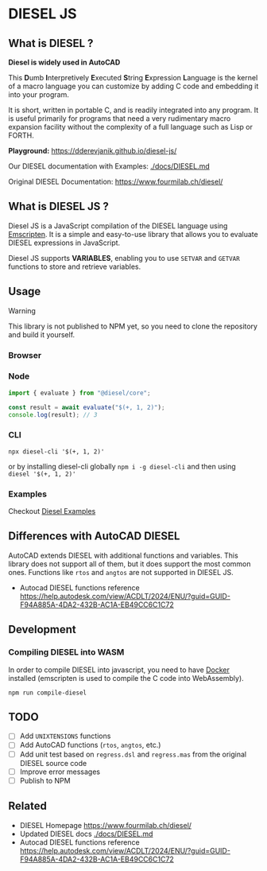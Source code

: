# DIESEL JS

## What is DIESEL ?

**Diesel is widely used in AutoCAD**

This **D**umb **I**nterpretively **E**xecuted **S**tring **E**xpression **L**anguage is the kernel of a macro language you can customize by adding C code and embedding it into your program.

It is short, written in portable C, and is readily integrated into any program. It is useful primarily for programs that need a very rudimentary macro expansion facility without the complexity of a full language such as Lisp or FORTH.

**Playground:** <https://dderevjanik.github.io/diesel-js/>

Our DIESEL documentation with Examples: [./docs/DIESEL.md](./docs/DIESEL.md)

Original DIESEL Documentation: <https://www.fourmilab.ch/diesel/>

## What is DIESEL JS ?

Diesel JS is a JavaScript compilation of the DIESEL language using [Emscripten](https://emscripten.org/). It is a simple and easy-to-use library that allows you to evaluate DIESEL expressions in JavaScript.

Diesel JS supports **VARIABLES**, enabling you to use `SETVAR` and `GETVAR` functions to store and retrieve variables.

## Usage

> [!WARNING]
> This library is not published to NPM yet, so you need to clone the repository and build it yourself.

### Browser

### Node

```javascript
import { evaluate } from "@diesel/core";

const result = await evaluate("$(+, 1, 2)");
console.log(result); // 3
```

### CLI

`npx diesel-cli '$(+, 1, 2)'`

or by installing diesel-cli globally `npm i -g diesel-cli` and then using `diesel '$(+, 1, 2)'`

### Examples

Checkout [Diesel Examples](./docs/DIESEL.md#examples)

## Differences with AutoCAD DIESEL

AutoCAD extends DIESEL with additional functions and variables. This library does not support all of them, but it does support the most common ones. Functions like `rtos` and `angtos` are not supported in DIESEL JS.

- Autocad DIESEL functions reference <https://help.autodesk.com/view/ACDLT/2024/ENU/?guid=GUID-F94A885A-4DA2-432B-AC1A-EB49CC6C1C72>


## Development

### Compiling DIESEL into WASM

In order to compile DIESEL into javascript, you need to have [Docker](https://www.docker.com/) installed (emscripten is used to compile the C code into WebAssembly).

`npm run compile-diesel`

## TODO

- [ ] Add `UNIXTENSIONS` functions
- [ ] Add AutoCAD functions (`rtos`, `angtos`, etc.)
- [ ] Add unit test based on `regress.dsl` and `regress.mas` from the original DIESEL source code
- [ ] Improve error messages
- [ ] Publish to NPM

## Related

- DIESEL Homepage <https://www.fourmilab.ch/diesel/>
- Updated DIESEL docs [./docs/DIESEL.md](./docs/DIESEL.md)
- Autocad DIESEL functions reference <https://help.autodesk.com/view/ACDLT/2024/ENU/?guid=GUID-F94A885A-4DA2-432B-AC1A-EB49CC6C1C72>
